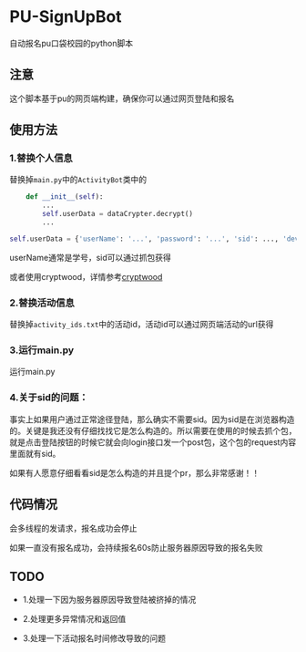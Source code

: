 # PU-SignUpBot
自动报名pu口袋校园的python脚本

## 注意

这个脚本基于pu的网页端构建，确保你可以通过网页登陆和报名

## 使用方法

### 1.替换个人信息

替换掉`main.py`中的`ActivityBot`类中的

```python
    def __init__(self):
        ...
        self.userData = dataCrypter.decrypt()
        ...
```

```python
self.userData = {'userName': '...', 'password': '...', 'sid': ..., 'device': 'pc'}
```

userName通常是学号，sid可以通过抓包获得

或者使用cryptwood，详情参考[cryptwood](https://github.com/RedForestLonvor/cryptwood)

### 2.替换活动信息

替换掉`activity_ids.txt`中的活动id，活动id可以通过网页端活动的url获得

### 3.运行main.py

运行main.py

### 4.关于sid的问题：

事实上如果用户通过正常途径登陆，那么确实不需要sid。因为sid是在浏览器构造的。关键是我还没有仔细找找它是怎么构造的。所以需要在使用的时候去抓个包，就是点击登陆按钮的时候它就会向login接口发一个post包，这个包的request内容里面就有sid。

如果有人愿意仔细看看sid是怎么构造的并且提个pr，那么非常感谢！！

## 代码情况

会多线程的发请求，报名成功会停止

如果一直没有报名成功，会持续报名60s防止服务器原因导致的报名失败

## TODO

+ 1.处理一下因为服务器原因导致登陆被挤掉的情况

+ 2.处理更多异常情况和返回值

+ 3.处理一下活动报名时间修改导致的问题
